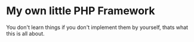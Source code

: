 # My own little PHP Framework

You don't learn things if you don't implement them by yourself,
thats what this is all about.
